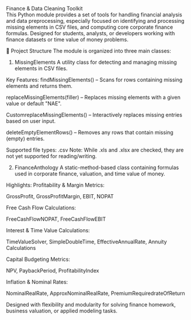 Finance & Data Cleaning Toolkit<br>
This Python module provides a set of tools for handling financial analysis and data preprocessing, especially focused on identifying and processing missing elements in CSV files, and computing core corporate finance formulas. Designed for students, analysts, or developers working with finance datasets or time value of money problems.

📁 Project Structure
The module is organized into three main classes:

1. MissingElements
A utility class for detecting and managing missing elements in CSV files.

Key Features:
findMissingElements() – Scans for rows containing missing elements and returns them.

replaceMissingElements(filler) – Replaces missing elements with a given value or default "NAE".

CustomreplaceMissingElements() – Interactively replaces missing entries based on user input.

deleteEmptyElementRows() – Removes any rows that contain missing (empty) entries.

Supported file types: .csv
Note: While .xls and .xlsx are checked, they are not yet supported for reading/writing.

2. FinanceAnthology
A static-method-based class containing formulas used in corporate finance, valuation, and time value of money.

Highlights:
Profitability & Margin Metrics:

GrossProfit, GrossProfitMargin, EBIT, NOPAT

Free Cash Flow Calculations:

FreeCashFlowNOPAT, FreeCashFlowEBIT

Interest & Time Value Calculations:

TimeValueSolver, SimpleDoubleTime, EffectiveAnnualRate, Annuity Calculations

Capital Budgeting Metrics:

NPV, PaybackPeriod, ProfitabilityIndex

Inflation & Nominal Rates:

NominalRealRate, ApproxNominalRealRate, PremiumRequiredrateOfReturn

Designed with flexibility and modularity for solving finance homework, business valuation, or applied modeling tasks.
